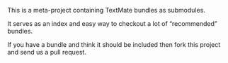 This is a meta-project containing TextMate bundles as submodules.

It serves as an index and easy way to checkout a lot of “recommended” bundles.

If you have a bundle and think it should be included then fork this project and send us a pull request.
